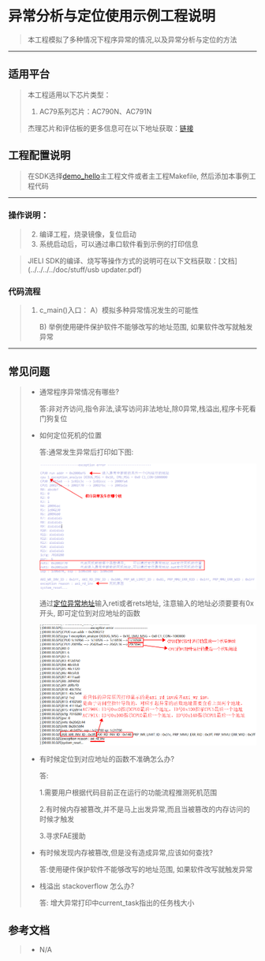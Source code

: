 ﻿# 异常分析与定位使用示例工程说明

> 本工程模拟了多种情况下程序异常的情况,以及异常分析与定位的方法

---

## 适用平台

> 本工程适用以下芯片类型：
> 1. AC79系列芯片：AC790N、AC791N
>
> 杰理芯片和评估板的更多信息可在以下地址获取：[链接](https://shop321455197.taobao.com/?spm=a230r.7195193.1997079397.2.2a6d391d3n5udo)

## 工程配置说明

> 在SDK选择[demo_hello](../../../../apps/demo_hello/board)主工程文件或者主工程Makefile, 然后添加本事例工程代码

---



### 操作说明：

> 2. 编译工程，烧录镜像，复位启动
> 3. 系统启动后，可以通过串口软件看到示例的打印信息

> JIELI SDK的编译、烧写等操作方式的说明可在以下文档获取：[文档](../../../../doc/stuff/usb updater.pdf)

### 代码流程

> 1. c_main()入口：
>     A）模拟多种异常情况发生的可能性
>     
>     B) 举例使用硬件保护软件不能够改写的地址范围, 如果软件改写就触发异常
---

## 常见问题

> * 通常程序异常情况有哪些?
>
>   答:非对齐访问,指令非法,读写访问非法地址,除0异常,栈溢出,程序卡死看门狗复位
>
> * 如何定位死机的位置
>
>   答:通常发生异常后打印如下图:
>
>   ![](exception.png)  
>
>   通过[定位异常地址](../../../../cpu/wl80/tools/定位异常地址.bat)输入reti或者rets地址, 注意输入的地址必须要要有0x开头, 即可定位到对应地址的函数
>
>   
>
>   ![](axi_exception.png)
>
>   
>
> * 有时候定位到对应地址的函数不准确怎么办?
>
>   答:
>
>   1.需要用户根据代码目前正在运行的功能流程推测死机范围
>
>   2.有时候内存被篡改,并不是马上出发异常,而且当被篡改的内存访问的时候才触发
>
>   3.寻求FAE援助
>
> * 有时候发现内存被篡改,但是没有造成异常,应该如何查找?
>
>   答:使用硬件保护软件不能够改写的地址范围, 如果软件改写就触发异常
>
> * 栈溢出 stackoverflow 怎么办?
>
>   答: 增大异常打印中current_task指出的任务栈大小

## 参考文档

> * N/A